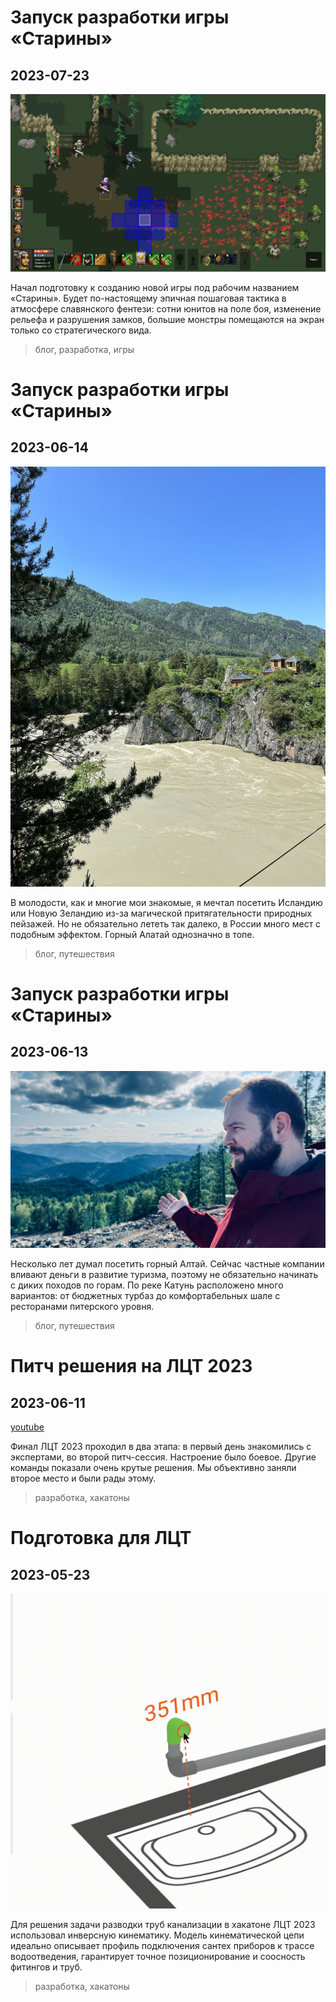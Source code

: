 # Запуск разработки игры «Старины»

## 2023-07-23

![picture](2023/starines-preprod.png)

Начал подготовку к созданию новой игры под рабочим названием «Старины». Будет по-настоящему эпичная пошаговая тактика в
атмосфере славянского фентези: сотни юнитов на поле боя, изменение рельефа и разрушения замков, большие монстры
помещаются на экран только со стратегического вида.

> блог, разработка, игры

# Запуск разработки игры «Старины»

## 2023-06-14

![picture](2023/altai-2.jpg)

В молодости, как и многие мои знакомые, я мечтал посетить Исландию или Новую Зеландию из-за магической притягательности
природных пейзажей. Но не обязательно лететь так далеко, в России много мест с подобным эффектом. Горный
Алатай однозначно в топе.

> блог, путешествия

# Запуск разработки игры «Старины»

## 2023-06-13

![picture](2023/altai.jpg)

Несколько лет думал посетить горный Алтай. Сейчас частные компании вливают деньги в развитие туризма, поэтому не
обязательно начинать с диких походов по горам. По реке Катунь расположено много вариантов: от бюджетных турбаз до
комфортабельных шале с ресторанами питерского уровня.

> блог, путешествия

# Питч решения на ЛЦТ 2023

## 2023-06-11

[youtube](https://www.youtube.com/embed/qJ16vPIZpqc?si=AgNLJohMoRE9Z976&start=1202)

Финал ЛЦТ 2023 проходил в два этапа: в первый день знакомились с экспертами, во второй питч-сессия. Настроение было
боевое. Другие команды показали очень крутые решения. Мы объективно заняли второе место и были рады этому.

> разработка, хакатоны

# Подготовка для ЛЦТ

## 2023-05-23

![gif](2023/pipe.gif)

Для решения задачи разводки труб канализации в хакатоне ЛЦТ 2023 использовал инверсную кинематику. Модель кинематической
цепи идеально описывает профиль подключения сантех приборов к трассе водоотведения, гарантирует точное позиционирование
и соосность фитингов и труб.

> разработка, хакатоны

